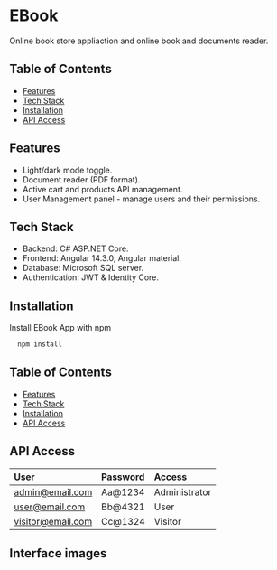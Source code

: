 
# EBook

Online book store appliaction and online book and documents reader.


## Table of Contents
- [Features](#features)
- [Tech Stack](#tech-Stack)
- [Installation](#installation)
- [API Access](#api-access)
## Features

- Light/dark mode toggle.
- Document reader (PDF format).
- Active cart and products API management.
- User Management panel - manage users and their permissions.


## Tech Stack

- Backend: C# ASP.NET Core.
- Frontend: Angular 14.3.0, Angular material.
- Database: Microsoft SQL server.
- Authentication: JWT & Identity Core.



## Installation

Install EBook App with npm

```bash
  npm install
```
    
## Table of Contents
- [Features](#features)
- [Tech Stack](#tech-Stack)
- [Installation](#installation)
- [API Access](#api-access)
## API Access
| User              | Password                   | Access       |            
| :---------------  | :------------------------- | :----------- | 
| admin@email.com   | Aa@1234                    | Administrator|  
| user@email.com    | Bb@4321                    | User         |  
| visitor@email.com | Cc@1324                    | Visitor      |  

## Interface images



